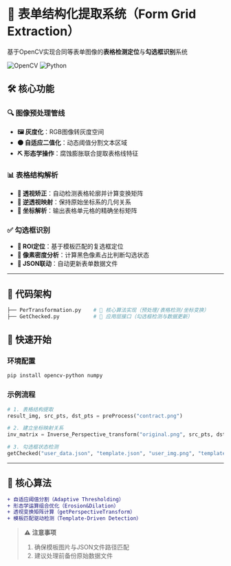 
# 📑 表单结构化提取系统（Form Grid Extraction）

基于OpenCV实现合同等表单图像的**表格检测定位**与**勾选框识别**系统

![OpenCV](https://img.shields.io/badge/OpenCV-4.8.0-green) ![Python](https://img.shields.io/badge/Python-3.8%2B-blue)

## 🛠️ 核心功能

### 🔍 图像预处理管线
- **🖼️ 灰度化**：RGB图像转灰度空间
- **⚫️ 自适应二值化**：动态阈值分割文本区域
- **⛏️ 形态学操作**：腐蚀膨胀联合提取表格线特征

### 📊 表格结构解析
- **📐 透视矫正**：自动检测表格轮廓并计算变换矩阵
- **🔄 逆透视映射**：保持原始坐标系的几何关系
- **📍 坐标解析**：输出表格单元格的精确坐标矩阵

### ✅ 勾选框识别
- **🎯 ROI定位**：基于模板匹配的复选框定位
- **🖤 像素密度分析**：计算黑色像素占比判断勾选状态
- **📝 JSON联动**：自动更新表单数据文件

---

## 📂 代码架构
```bash
├── PerTransformation.py    # 📄 核心算法实现（预处理/表格检测/坐标变换）
├── GetChecked.py           # 📄 应用层接口（勾选框检测与数据更新）
```

## 🚀 快速开始

### 环境配置
```bash
pip install opencv-python numpy
```

### 示例流程
```python
# 1. 表格结构提取
result_img, src_pts, dst_pts = preProcess("contract.png")

# 2. 建立坐标映射关系
inv_matrix = Inverse_Perspective_transform("original.png", src_pts, dst_pts)

# 3. 勾选框状态检测
getChecked("user_data.json", "template.json", "user_img.png", "template_img.png")
```

---

## 🔧 核心算法
```diff
+ 自适应阈值分割（Adaptive Thresholding）
+ 形态学运算组合优化（Erosion&Dilation）
+ 透视变换矩阵计算（getPerspectiveTransform）
+ 模板匹配驱动检测（Template-Driven Detection）
```

> ⚠️ **注意事项**  
> 1. 确保模板图片与JSON文件路径匹配  
> 2. 建议处理前备份原始数据文件
```

